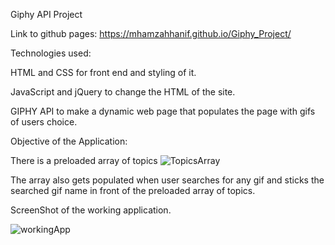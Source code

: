 Giphy API Project

Link to github pages: https://mhamzahhanif.github.io/Giphy_Project/

Technologies used:

  HTML and CSS for front end and styling of it.

  JavaScript and jQuery to change the HTML of the site.

  GIPHY API to make a dynamic web page that populates the page with gifs of users choice.

Objective of the Application:

  There is a preloaded array of topics 
  ![TopicsArray](https://github.com/mhamzahhanif/Giphy_Project/blob/master/assets/images/topicsArray.PNG)
  
  The array also gets populated when user searches for any gif and sticks the searched gif name in front of the preloaded array of           topics.
  
  ScreenShot of the working application.
  
  ![workingApp](https://github.com/mhamzahhanif/Giphy_Project/blob/master/assets/images/workingApp.PNG)
